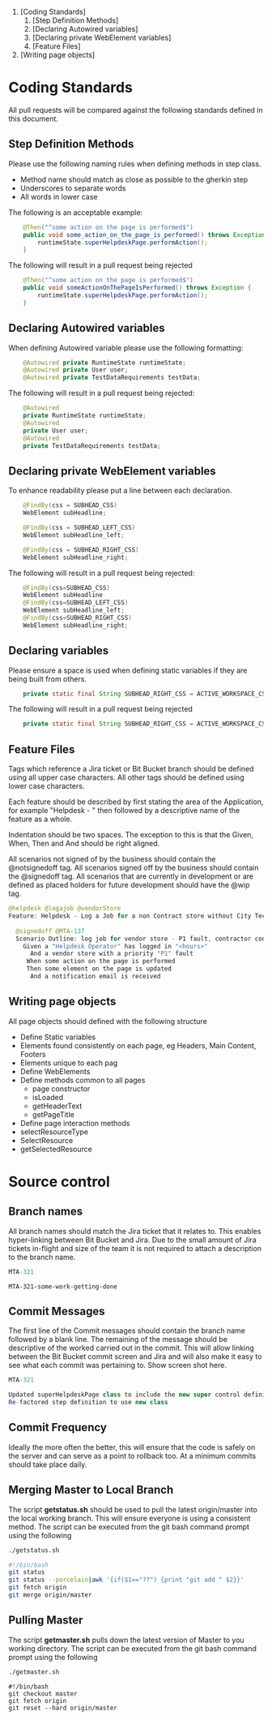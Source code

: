 
1. [Coding Standards]
    1. [Step Definition Methods]
    1. [Declaring Autowired variables]
    1. [Declaring private WebElement variables]
    1. [Feature Files]
1. [Writing page objects]

# Coding Standards

All pull requests will be compared against the following standards defined in this document.

## Step Definition Methods

Please use the following naming rules when defining methods in step class.

* Method name should match as close as possible to the gherkin step
* Underscores to separate words
* All words in lower case

The following is an acceptable example:

```java
    @Then("^some action on the page is performed$")
    public void some_action_on_the_page_is_performed() throws Exception {
        runtimeState.superHelpdeskPage.performAction();
    }
```

The following will result in a pull request being rejected

```java
    @Then("^some action on the page is performed$")
    public void someActionOnThePageIsPerformed() throws Exception {
        runtimeState.superHelpdeskPage.performAction();
    }
```


## Declaring Autowired variables

When defining Autowired variable please use the following formatting:

```java
    @Autowired private RuntimeState runtimeState;
    @Autowired private User user;
    @Autowired private TestDataRequirements testData;
```

The following will result in a pull request being rejected:

```java
    @Autowired 
    private RuntimeState runtimeState;
    @Autowired 
    private User user;
    @Autowired 
    private TestDataRequirements testData;
```

## Declaring private WebElement variables

To enhance readability please put a line between each declaration.

```java
    @FindBy(css = SUBHEAD_CSS)
    WebElement subHeadline;

    @FindBy(css = SUBHEAD_LEFT_CSS)
    WebElement subHeadline_left;

    @FindBy(css = SUBHEAD_RIGHT_CSS)
    WebElement subHeadline_right;
```    

The following will result in a pull request being rejected:

```java
    @FindBy(css=SUBHEAD_CSS)
    WebElement subHeadline
    @FindBy(css=SUBHEAD_LEFT_CSS)
    WebElement subHeadline_left;
    @FindBy(css=SUBHEAD_RIGHT_CSS)
    WebElement subHeadline_right;
```    

## Declaring variables

Please ensure a space is used when defining static variables if they are being built from others.

```java
    private static final String SUBHEAD_RIGHT_CSS = ACTIVE_WORKSPACE_CSS + " div.view-subheader__right";
```

The following will result in a pull request being rejected
```java
    private static final String SUBHEAD_RIGHT_CSS = ACTIVE_WORKSPACE_CSS+" div.view-subheader__right";
```

## Feature Files

Tags which reference a Jira ticket or Bit Bucket branch should be defined using all upper case characters.  All other tags should be defined using lower case characters.

Each feature should be described by first stating the area of the Application, for example "Helpdesk - " then followed by a descriptive name of the feature as a whole.

Indentation should be two spaces. The exception to this is that the Given, When, Then and And should be right aligned.

All scenarios not signed of by the business should contain the @notsignedoff tag.
All scenarios signed off by the business should contain the @signedoff tag.
All scenarios that are currently in development or are defined as placed holders for future development should have the @wip tag.

```java
@helpdesk @logajob @vendorStore
Feature: Helpdesk - Log a Job for a non Contract store without City Tech
  
  @signedoff @MTA-137  
  Scenario Outline: log job for vendor store - P1 fault, contractor configured, helpdesk <hours>
    Given a "Helpdesk Operator" has logged in "<hours>"
      And a vendor store with a priority "P1" fault
     When some action on the page is performed
     Then some element on the page is updated
      And a notification email is received

```

## Writing page objects

All page objects should defined with the following structure

- Define Static variables
- Elements found consistently on each page, eg Headers, Main Content, Footers
- Elements unique to each pag
- Define WebElements
- Define methods common to all pages
  - page constructor
  - isLoaded
  - getHeaderText
  - getPageTitle
- Define page interaction methods
- selectResourceType
- SelectResource
- getSelectedResource


# Source control

## Branch names
All branch names should match the Jira ticket that it relates to.  This enables hyper-linking between Bit Bucket and Jira. Due to the small amount of Jira tickets in-flight and size of the team it is not required to attach a description to the branch name.

```java
MTA-321
```

```jira
MTA-321-some-work-getting-done
```


## Commit Messages

The first line of the Commit messages should contain the branch name followed by a blank line.  The remaining of the message should be descriptive of the worked carried out in the commit.  This will allow linking between the Bit Bucket commit screen and Jira and will also make it easy to see what each commit was pertaining to.  Show screen shot here.

```java
MTA-321

Updated superHelpdeskPage class to include the new super control definition and actions.
Re-factored step definition to use new class
```

## Commit Frequency

Ideally the more often the better, this will ensure that the code is safely on the server and can serve as a point to rollback too.  At a minimum commits should take place daily.

## Merging Master to Local Branch

The script **getstatus.sh** should be used to pull the latest origin/master into the local working branch.  This will ensure everyone is using a consistent method.  The script can be executed from the git bash command prompt using the following

```bash
./getstatus.sh
```

```bash
#!/bin/bash
git status
git status --porcelain|awk '{if($1=="??") {print "git add " $2}}'
git fetch origin
git merge origin/master
```

## Pulling Master

The script **getmaster.sh** pulls down the latest version of Master to you working directory.   The script can be executed from the git bash command prompt using the following

```bash
./getmaster.sh
```

```
#!/bin/bash
git checkout master
git fetch origin
git reset --hard origin/master
```




